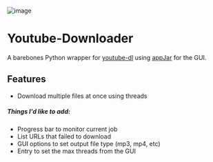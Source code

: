 ![image](https://user-images.githubusercontent.com/30617834/67611788-3f27c880-f7f9-11e9-8872-ab1e8efc008e.png)

# Youtube-Downloader

A barebones Python wrapper for [youtube-dl](https://github.com/rg3/youtube-dl) using [appJar](http://appjar.info/) for the GUI.

## Features

* Download multiple files at once using threads

##### Things I'd like to add:

* Progress bar to monitor current job
* List URLs that failed to download
* GUI options to set output file type (mp3, mp4, etc)
* Entry to set the max threads from the GUI
